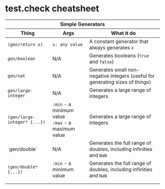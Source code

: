 # test.check cheatsheet

<table>
  <thead>
    <th colspan="3">Simple Generators</th>
  </thead>
  <thead>
    <th>Thing</th><th>Args</th><th>What it do</th>
  </thead>

  <tr>
    <td><code>(gen/return x)</code></td>
    <td><code>x: any value</code></td>
    <td>A constant generator that always generates <code>x</code></td>
  </tr>
  <tr>
    <td><code>gen/boolean</code></td>
    <td>N/A</td>
    <td>Generates booleans (<code>true</code> and <code>false</code>)</td>
  </tr>
  <tr>
    <td><code>gen/nat</code></td>
    <td>N/A</td>
    <td>Generates small non-negative integers (useful for generating
    sizes of things)</td>
  </tr>
  <tr>
    <td><code>gen/large-integer</code></td>
    <td>N/A</td>
    <td>Generates a large range of integers</td>
  </tr>
  <tr>
    <td><code>(gen/large-integer* {...})</code></td>
    <td><code>:min</code> - a minimum value<br /><code>:max</code> - a maximum value</td>
    <td>Generates a large range of integers</td>
  </tr>
  <tr>
    <td>`gen/double`</td>
    <td>N/A</td>
    <td>Generates the full range of doubles, including infinities and <code>NaN</code></td>
  </tr>
  <tr>
    <td><code>(gen/double* {...})</code></td>
    <td><code>:min</code> - a minimum value<br /></td>
    <td>Generates the full range of doubles, including infinities and <code>NaN</code></td>
  </tr>
  <tr>
    <td><code></code></td>
    <td></td>
    <td></td>
  </tr>

  <tr>
    <td><code></code></td>
    <td></td>
    <td></td>
  </tr>


</table>
